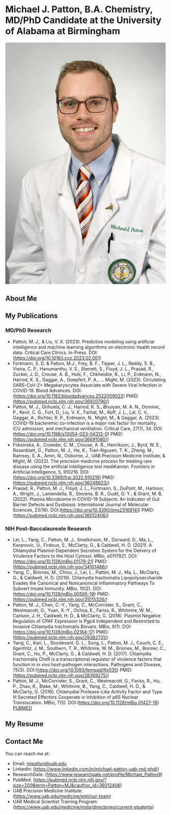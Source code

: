 # Michael J. Patton, B.A. Chemistry, MD/PhD Candidate at the University of Alabama at Birmingham
<img src="https://raw.githubusercontent.com/TriageDr/michaeljohnpatton.github.io/main/michaelpatton_professional_headshot_2in.png"/>

## About Me


## My Publications

### MD/PhD Research
- Patton, M. J., & Liu, V. X. (2023). Predictive modeling using artificial intelligence and machine learning algorithms on electronic health record data. Critical Care Clinics. In-Press. DOI:(https://doi.org/10.1016/j.ccc.2023.02.001)
- Fortmann, S. D. & Patton, M.J., Frey, B. F., Tipper, J. L., Reddy, S. B., Vieira, C. P., Hanumanthu, V. S., Sterrett, S., Floyd, J. L., Prasad, R., Zucker, J. D., Crouse, A. B., Huls, F., Chkheidze, R., Li, P., Erdmann, N., Harrod, K. S., Gaggar, A., Goepfert, P. A., … Might, M. (2023). Circulating SARS-CoV-2+ Megakaryocytes Associate with Severe Viral Infection in COVID-19. Blood Advances. DOI:(https://doi.org/10.1182/bloodadvances.2022009022) PMID:(https://pubmed.ncbi.nlm.nih.gov/36920790/)
- Patton, M. J., Orihuela, C. J., Harrod, K. S., Bhuiyan, M. A. N., Dominic, P., Kevil, C. G., Fort, D., Liu, V. X., Farhat, M., Koff, J. L., Lal, C. V., Gaggar, A., Richter, R. P., Erdmann, N., Might, M., & Gaggar, A. (2023). COVID-19 bacteremic co-infection is a major risk factor for mortality, ICU admission, and mechanical ventilation. Critical Care, 27(1), 34. DOI:(https://doi.org/10.1186/s13054-023-04312-0) PMID:(https://pubmed.ncbi.nlm.nih.gov/36691080/)
- Foksinska, A., Crowder, C. M., Crouse, A. B., Henrikson, J., Byrd, W. E., Rosenblatt, G., Patton, M. J., He, K., Tran-Nguyen, T. K., Zheng, M., Ramsey, S. A., Amin, N., Osborne, J., UAB Precision Medicine Institute, & Might, M. (2022). The precision medicine process for treating rare disease using the artificial intelligence tool mediKanren. Frontiers in Artificial Intelligence, 5, 910216. DOI:(https://doi.org/10.3389/frai.2022.910216) PMID:(https://pubmed.ncbi.nlm.nih.gov/36248623/)
- Prasad, R., Patton, M. J., Floyd, J. L., Fortmann, S., DuPont, M., Harbour, A., Wright, J., Lamendella, R., Stevens, B. R., Oudit, G. Y., & Grant, M. B. (2022). Plasma Microbiome in COVID-19 Subjects: An Indicator of Gut Barrier Defects and Dysbiosis. International Journal of Molecular Sciences, 23(16). DOI:(https://doi.org/10.3390/ijms23169141) PMID:(https://pubmed.ncbi.nlm.nih.gov/36012406/)

### NIH Post-Baccalaureate Research
- Lei, L., Yang, C., Patton, M. J., Smelkinson, M., Dorward, D., Ma, L., Karanovic, U., Firdous, S., McClarty, G., & Caldwell, H. D. (2021). A Chlamydial Plasmid-Dependent Secretion System for the Delivery of Virulence Factors to the Host Cytosol. MBio, e0117921. DOI:(https://doi.org/10.1128/mBio.01179-21) PMID:(https://pubmed.ncbi.nlm.nih.gov/34101486/)
- Yang, C., Briones, M., Chiou, J., Lei, L., Patton, M. J., Ma, L., McClarty, G., & Caldwell, H. D. (2019). Chlamydia trachomatis Lipopolysaccharide Evades the Canonical and Noncanonical Inflammatory Pathways To Subvert Innate Immunity. MBio, 10(2). DOI:(https://doi.org/10.1128/mBio.00595-19) PMID:(https://pubmed.ncbi.nlm.nih.gov/31015326/)
- Patton, M. J., Chen, C.-Y., Yang, C., McCorrister, S., Grant, C., Westmacott, G., Yuan, X.-Y., Ochoa, E., Fariss, R., Whitmire, W. M., Carlson, J. H., Caldwell, H. D., & McClarty, G. (2018). Plasmid Negative Regulation of CPAF Expression Is Pgp4 Independent and Restricted to Invasive Chlamydia trachomatis Biovars. MBio, 9(1). DOI:(https://doi.org/10.1128/mBio.02164-17) PMID:(https://pubmed.ncbi.nlm.nih.gov/29382731/)
- Yang, C., Kari, L., Sturdevant, G. L., Song, L., Patton, M. J., Couch, C. E., Ilgenfritz, J. M., Southern, T. R., Whitmire, W. M., Briones, M., Bonner, C., Grant, C., Hu, P., McClarty, G., & Caldwell, H. D. (2017). Chlamydia trachomatis ChxR is a transcriptional regulator of virulence factors that function in in vivo host-pathogen interactions. Pathogens and Disease, 75(3). DOI:(https://doi.org/10.1093/femspd/ftx035) PMID:(https://pubmed.ncbi.nlm.nih.gov/28369275/)
- Patton, M. J., McCorrister, S., Grant, C., Westmacott, G., Fariss, R., Hu, P., Zhao, K., Blake, M., Whitmire, B., Yang, C., Caldwell, H. D., & McClarty, G. (2016). Chlamydial Protease-Like Activity Factor and Type III Secreted Effectors Cooperate in Inhibition of p65 Nuclear Translocation. MBio, 7(5). DOI:(https://doi.org/10.1128/mBio.01427-16) [PUBMED](https://pubmed.ncbi.nlm.nih.gov/27677792/)

## My Resume


## Contact Me

You can reach me at:

- Email: mjpatton@uab.edu
- LinkedIn: (https://www.linkedin.com/in/michael-patton-uab-md-phd/)
- ResearchGate: (https://www.researchgate.net/profile/Michael_Patton9)
- PubMed: (https://pubmed.ncbi.nlm.nih.gov/?size=200&term=Patton+MJ&cauthor_id=36012406)
- UAB Precision Medicine Institute: (https://www.uab.edu/medicine/pmi/our-team)
- UAB Medical Scientist Training Program: (https://www.uab.edu/medicine/mstp/directories/current-students)
